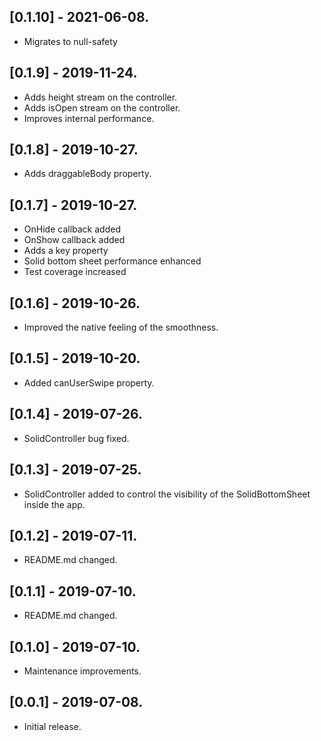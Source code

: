 ## [0.1.10] - 2021-06-08.

* Migrates to null-safety

## [0.1.9] - 2019-11-24.

* Adds height stream on the controller.
* Adds isOpen stream on the controller.
* Improves internal performance.

## [0.1.8] - 2019-10-27.

* Adds draggableBody property.

## [0.1.7] - 2019-10-27.

* OnHide callback added
* OnShow callback added
* Adds a key property
* Solid bottom sheet performance enhanced
* Test coverage increased

## [0.1.6] - 2019-10-26.

* Improved the native feeling of the smoothness.

## [0.1.5] - 2019-10-20.

* Added canUserSwipe property.

## [0.1.4] - 2019-07-26.

* SolidController bug fixed.

## [0.1.3] - 2019-07-25.

* SolidController added to control the visibility of the SolidBottomSheet inside the app.

## [0.1.2] - 2019-07-11.

* README.md changed.

## [0.1.1] - 2019-07-10.

* README.md changed.

## [0.1.0] - 2019-07-10.

* Maintenance improvements.

## [0.0.1] - 2019-07-08.

* Initial release.

